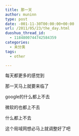 ```yaml
---
title: 那一天
author: muninn
type: post
date: -001-11-30T00:00:00+00:00
url: /2011/05/23/the_day.html
duoshuo_thread_id:
  - 1184800744742584359
categories:
  - 未分类
tags:
  - other

---
```

每天都更多的感觉到

那一天马上就要来临了

google的什么都上不去

微软的也都上不去

什么都上不去

这个局域网想必马上就调整好了吧